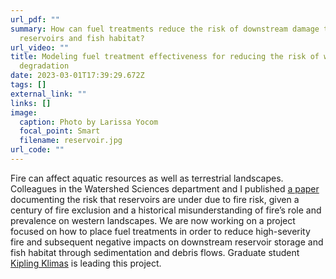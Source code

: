 ```yaml
---
url_pdf: ""
summary: H﻿ow can fuel treatments reduce the risk of downstream damage to
  reservoirs and fish habitat?
url_video: ""
title: Modeling fuel treatment effectiveness for reducing the risk of watershed
  degradation
date: 2023-03-01T17:39:29.672Z
tags: []
external_link: ""
links: []
image:
  caption: Photo by Larissa Yocom
  focal_point: Smart
  filename: reservoir.jpg
url_code: ""
---
```

Fire can affect aquatic resources as well as terrestrial landscapes. Colleagues in the Watershed Sciences department and I published [a paper](https://doi.org/10.1029/2018EF001006) documenting the risk that reservoirs are under due to fire risk, given a century of fire exclusion and a historical misunderstanding of fire’s role and prevalence on western landscapes. W﻿e are now working on a project focused on how to place fuel treatments in order to reduce high-severity fire and subsequent negative impacts on downstream reservoir storage and fish habitat through sedimentation and debris flows. Graduate student [Kipling Klimas](/authors/kipling-klimas) is leading this project.